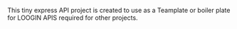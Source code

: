 This tiny express API project is created to use as a Teamplate or boiler plate for LOOGIN APIS required for other projects.
